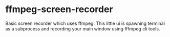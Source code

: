 # ffmpeg-screen-recorder
Basic screen recorder which uses ffmpeg.
This little ui is spawning terminal as a subprocess and recording your main window using fffmpeg cli tools.
